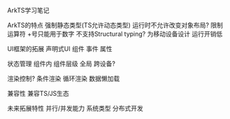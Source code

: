 ArkTS学习笔记

ArkTS的特点
强制静态类型(TS允许动态类型)
运行时不允许改变对象布局?
限制运算符 +号只能用于数字
不支持Structural typing?
为移动设备设计 运行开销低

UI框架的拓展
声明式UI 
组件 事件 属性

状态管理 
组件内 组件层级 全局 跨设备?

渲染控制? 
条件渲染 循环渲染 数据懒加载 

兼容性
兼容TS/JS生态

未来拓展特性
并行/并发能力
系统类型
分布式开发